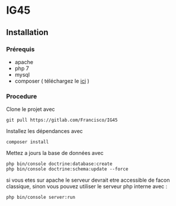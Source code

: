 # IG45 #
## Installation ##
### Prérequis ###

+ apache
+ php 7  
+ mysql
+ composer ( téléchargez le [ici](https://getcomposer.org/download/) )

### Procedure ###

Clone le projet avec

    git pull https://gitlab.com/Francisco/IG45

Installez les dépendances avec

    composer install

Mettez a jours la base de données avec

    php bin/console doctrine:database:create
    php bin/console doctrine:schema:update --force

si vous etes sur apache le serveur devrait etre accessible de facon classique, sinon vous pouvez utiliser le serveur php interne avec :

    php bin/console server:run
